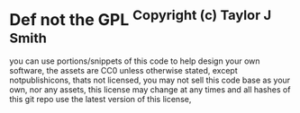 # Def not the GPL <sup>Copyright (c) Taylor J Smith</sup>

you can use portions/snippets of this code to help design your own software, the assets are CC0 unless otherwise stated, except notpublishicons, thats not licensed,
you may not sell this code base as your own, nor any assets, this license may change at any times and all hashes of this git repo use the latest version of this license,
